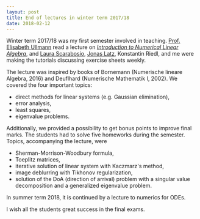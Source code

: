 ```yaml
---
layout: post
title: End of lectures in winter term 2017/18
date: 2018-02-12
---
```

Winter term 2017/18 was my first semester involved in teaching. [Prof. Elisabeth Ullmann](https://www-m2.ma.tum.de/bin/view/M2/Allgemeines/Ullmann) read a lecture on [*Introduction to Numerical Linear Algebra*](https://www-m2.ma.tum.de/bin/view/Allgemeines/NLA17), and [Laura Scarabosio](https://www-m2.ma.tum.de/bin/view/M2/Allgemeines/LauraScarabosio), [Jonas Latz](https://www-m2.ma.tum.de/bin/view/M2/Allgemeines/JonasLatz), Konstantin Riedl, and me were making the tutorials discussing exercise sheets weekly.

The lecture was inspired by books of Bornemann (Numerische lineare Algebra, 2016) and Deuflhard (Numerische Mathematik I, 2002). We covered the four important topics:
- direct methods for linear systems (e.g. Gaussian elimination),
- error analysis,
- least squares,
- eigenvalue problems.

Additionally, we provided a possibility to get bonus points to improve final marks. The students had to solve five homeworks during the semester. Topics, accompanying the lecture, were
- Sherman-Morrison-Woodbury formula,
- Toeplitz matrices,
- iterative solution of linear system with Kaczmarz's method,
- image deblurring with Tikhonov regularization,
- solution of the DoA (direction of arrival) problem with a singular value decomposition and a generalized eigenvalue problem.

In summer term 2018, it is continued by a lecture to numerics for ODEs.

I wish all the students great success in the final exams.

